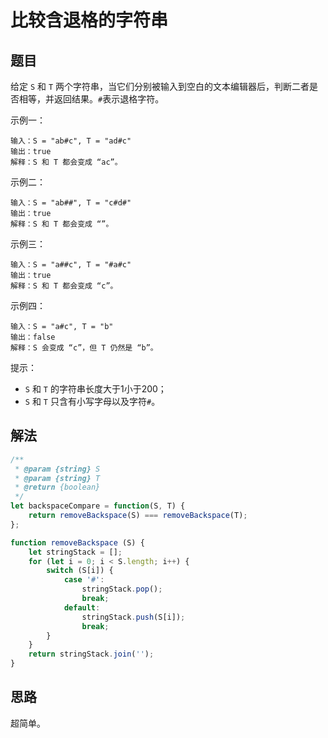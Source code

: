 # 比较含退格的字符串
## 题目
给定 ``S`` 和 ``T`` 两个字符串，当它们分别被输入到空白的文本编辑器后，判断二者是否相等，并返回结果。``#``表示退格字符。

示例一：
```
输入：S = "ab#c", T = "ad#c"
输出：true
解释：S 和 T 都会变成 “ac”。
```

示例二：
```
输入：S = "ab##", T = "c#d#"
输出：true
解释：S 和 T 都会变成 “”。
```

示例三：
```
输入：S = "a##c", T = "#a#c"
输出：true
解释：S 和 T 都会变成 “c”。
```

示例四：
```
输入：S = "a#c", T = "b"
输出：false
解释：S 会变成 “c”，但 T 仍然是 “b”。
```

提示：
- ``S`` 和 ``T`` 的字符串长度大于1小于200；
- ``S`` 和 ``T`` 只含有小写字母以及字符``#``。
## 解法
```js
/**
 * @param {string} S
 * @param {string} T
 * @return {boolean}
 */
let backspaceCompare = function(S, T) {
    return removeBackspace(S) === removeBackspace(T);
};

function removeBackspace (S) {
    let stringStack = [];
    for (let i = 0; i < S.length; i++) {
        switch (S[i]) {
            case '#':
                stringStack.pop();
                break;
            default:
                stringStack.push(S[i]);
                break;
        }
    }
    return stringStack.join('');
}
```
## 思路

超简单。